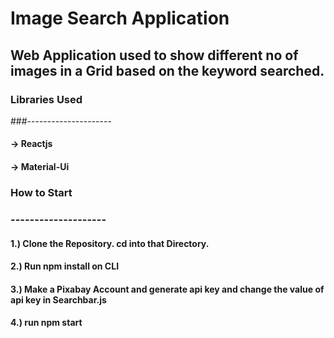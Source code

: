 # Image Search Application

## Web Application used to show different no of images in a Grid based on the keyword searched.

### Libraries Used
###---------------------
#### -> Reactjs
#### -> Material-Ui

### How to Start
### --------------------

#### 1.) Clone the Repository. cd into that Directory.
#### 2.) Run npm install on CLI
#### 3.) Make a Pixabay Account and generate api key and change the value of api key in Searchbar.js
#### 4.) run npm start
